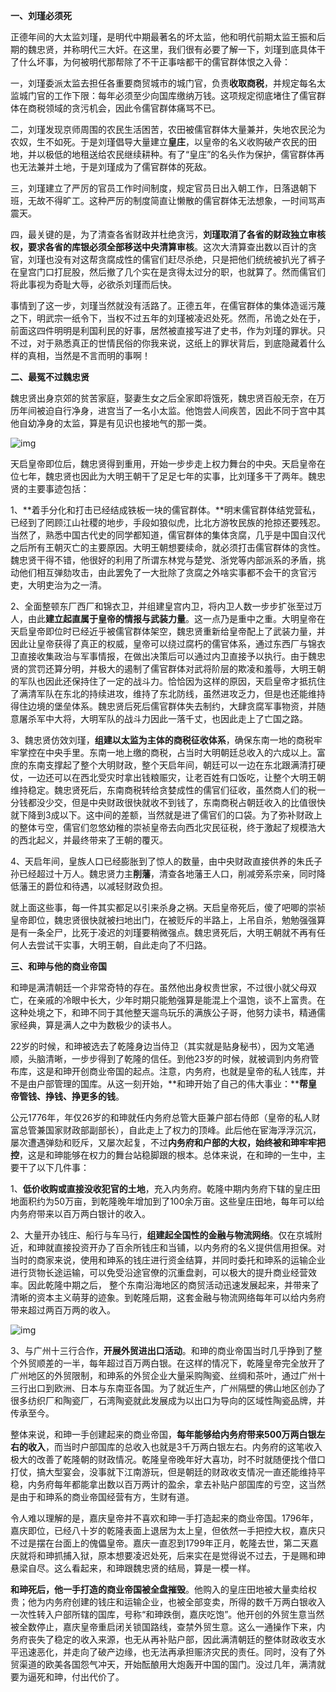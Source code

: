 **一、刘瑾必须死**

正德年间的大太监刘瑾，是明代中期最著名的坏太监，他和明代前期太监王振和后期的魏忠贤，并称明代三大奸。在这里，我们很有必要了解一下，刘瑾到底具体干了什么坏事，为何被明代那帮除了不干正事啥都干的儒官群体恨之入骨：

一，刘瑾委派太监去担任各重要商贸城市的城门官，负责**收取商税**，并规定每名太监城门官的工作下限：每年必须至少向国库缴纳万钱。这项规定彻底堵住了儒官群体在商税领域的贪污机会，因此令儒官群体痛骂不已。

二，刘瑾发现京师周围的农民生活困苦，农田被儒官群体大量兼并，失地农民沦为农奴，生不如死。于是刘瑾倡导大量建立**皇庄**，以皇帝的名义收购破产农民的田地，并以极低的地租送给农民继续耕种。有了“皇庄”的名头作为保护，儒官群体再也无法兼并土地，于是刘瑾成为了儒官群体的死敌。

三，刘瑾建立了严厉的官员工作时间制度，规定官员日出入朝工作，日落退朝下班，无故不得旷工。这种严厉的制度简直让懒散的儒官群体无法想象，一时间骂声震天。

四，最关键的是，为了清查各省财政并杜绝贪污，**刘瑾取消了各省的财政独立审核权，要求各省的库银必须全部移送中央清算审核**。这次大清算查出数以百计的贪官，刘瑾也没有对这帮贪腐成性的儒官们赶尽杀绝，只是把他们统统被扒光了裤子在皇宫门口打屁股，然后撤了几个实在是贪得太过分的职，也就算了。然而儒官们将此事视为奇耻大辱，必欲杀刘瑾而后快。

事情到了这一步，刘瑾当然就没有活路了。正德五年，在儒官群体的集体造谣污蔑之下，明武宗一纸令下，当权不过五年的刘瑾被凌迟处死。然而，吊诡之处在于，前面这四件明明是利国利民的好事，居然被直接写进了史书，作为刘瑾的罪状。只不过，对于熟悉真正的世情民俗的你我来说，这纸上的罪状背后，到底隐藏着什么样的真相，当然是不言而明的事啊！

**二、最冤不过魏忠贤**

魏忠贤出身京郊的贫苦家庭，娶妻生女之后全家即将饿死，魏忠贤百般无奈，在万历年间被迫自行净身，进宫当了一名小太监。他饱尝人间疾苦，因此不同于宫中其他自幼净身的太监，算是有见识也接地气的那一类。

![img](https://www.mg21.com/guide/wp-content/uploads/2019/10/daming.jpg)

天启皇帝即位后，魏忠贤得到重用，开始一步步走上权力舞台的中央。天启皇帝在位七年，魏忠贤也因此为大明王朝干了足足七年的实事，比刘瑾多干了两年。魏忠贤的主要事迹包括：

1、**着手分化和打击已经结成铁板一块的儒官群体。**明末儒官群体结党营私，已经到了罔顾江山社稷的地步，手段如狼似虎，比北方游牧民族的抢掠还要残忍。当然了，熟悉中国古代史的同学都知道，儒官群体的集体贪腐，几乎是中国自汉代之后所有王朝灭亡的主要原因。大明王朝想要续命，就必须打击儒官群体的贪性。魏忠贤干得不错，他很好的利用了所谓东林党与楚党、浙党等内部派系的矛盾，挑动他们相互弹劾攻击，由此罢免了一大批除了贪腐之外啥实事都不会干的贪官污吏，大明吏治为之一清。

2、全面整顿东厂西厂和锦衣卫，并组建皇宫内卫，将内卫人数一步步扩张至过万人，由此**建立起直属于皇帝的情报与武装力量**。这一点乃是重中之重。大明皇帝在天启皇帝即位时已经近乎被儒官群体架空，魏忠贤重新给皇帝配上了武装力量，并因此让皇帝获得了真正的权威，皇帝可以绕过腐朽的儒官体系，通过东西厂与锦衣卫直接收集政治与军事情报，在做出决策后可以通过内卫直接予以执行。由于魏忠贤的赏罚还算分明，并极大的遏制了儒官群体对武将阶层的欺凌和羞辱，大明王朝的军队也因此还保持住了一定的战斗力。恰恰因为这样的原因，天启皇帝才抵抗住了满清军队在东北的持续进攻，维持了东北防线，虽然进攻乏力，但是也还能维持得住边境的堡垒体系。魏忠贤后死后儒官群体失去制约，大肆贪腐军事物资，并随意屠杀军中大将，大明军队的战斗力因此一落千丈，也因此走上了亡国之路。

3、魏忠贤仿效刘瑾，**组建以太监为主体的商税征收体系**，确保东南一地的商税牢牢掌控在中央手里。东南一地上缴的商税，占当时大明朝廷总收入的六成以上。富庶的东南支撑起了整个大明财政，整个天启年间，朝廷可以一边在东北跟满清打硬仗，一边还可以在西北受灾时拿出钱粮赈灾，让老百姓有口饭吃，让整个大明王朝维持稳定。魏忠贤死后，东南商税转给贪婪成性的儒官们征收，虽然商人们的税一分钱都没少交，但是中央财政很快就收不到钱了，东南商税占朝廷收入的比值很快就下降到3成以下。这中间的差额，当然就是进了儒官们的口袋。为了弥补财政上的整体亏空，儒官们忽悠幼稚的崇祯皇帝去向西北灾民征税，终于激起了规模浩大的西北起义，并最终带来了王朝的覆灭。

4、天启年间，皇族人口已经膨胀到了惊人的数量，由中央财政直接供养的朱氏子孙已经超过十万人。魏忠贤力主**削藩**，清查各地藩王人口，削减旁系宗亲，同时降低藩王的爵位和待遇，以减轻财政负担。

就上面这些事，每一件其实都足以引来杀身之祸。天启皇帝死后，傻了吧唧的崇祯皇帝即位，魏忠贤很快就被扫地出门，在被贬斥的半路上，上吊自杀，勉勉强强算是有一条全尸，比死于凌迟的刘瑾要稍微强点。魏忠贤死后，大明王朝就不再有任何人去尝试干实事，大明王朝，自此走向了不归路。

**三、和珅与他的商业帝国**

和珅是满清朝廷一个非常奇特的存在。虽然他出身权贵世家，不过很小就父母双亡，在亲戚的冷眼中长大，少年时期只能勉强算是能混上个温饱，谈不上富贵。在这种处境之下，和珅不同于其他整天遛鸟玩乐的满族公子哥，他努力读书，精通儒家经典，算是满人之中为数极少的读书人。

22岁的时候，和珅被选去了乾隆身边当侍卫（其实就是贴身秘书），因为文笔通顺，头脑清晰，一步步得到了乾隆的信任。到他23岁的时候，就被调到内务府管布库，这是和珅开创商业帝国的起点。注意，内务府，也就是皇帝的私人钱库，并不是由户部管理的国库。从这一刻开始，**和珅开始了自己的伟大事业：****帮皇帝管钱、挣钱、挣更多的钱**。

公元1776年，年仅26岁的和珅就任内务府总管大臣兼户部右侍郎（皇帝的私人财富总管兼国家财政部副部长），自此走上了权力的顶峰。此后他在宦海浮浮沉沉，屡次遭遇弹劾和贬斥，又屡次起复，不过**内务府和户部的大权，始终被和珅牢牢把控**，这是和珅能够在权力的舞台站稳脚跟的根本。总体来说，在和珅的一生中，主要干了以下几件事：

1、**低价收购或直接没收犯官的土地**，充入内务府。乾隆中期内务府下辖的皇庄田地面积约为50万亩，到乾隆晚年增加到了100余万亩。这些皇庄田地，每年可以给内务府带来以百万两白银计的收入。

2、大量开办钱庄、船行与车马行，**组建起全国性的金融与物流网络**。仅在京城附近，和珅就直接投资开办了百余所钱庄和当铺，以内务府的名义提供信用担保。对当时的商家来说，使用和珅系的钱庄进行资金结算，并同时委托和珅系的运输企业进行货物长途运输，可以免受沿途官僚的沉重盘剥，可以极大的提升商业经营效率。因此乾隆中期之后， 整个东南沿海地区的商贸活动迅速发展起来，并带来了清晰的资本主义萌芽的迹象。到乾隆后期，这套金融与物流网络每年可以给内务府带来超过两百万两的收入。

![img](https://www.mg21.com/guide/wp-content/uploads/2019/10/daqing.jpg)

3、与广州十三行合作，**开展外贸进出口活动**。和珅的商业帝国当时几乎挣到了整个外贸顺差的一半，每年超过百万两白银。在这样的情况下，乾隆皇帝完全放开了广州地区的外贸限制，和珅系的外贸企业大量采购陶瓷、丝绸和茶叶，通过广州十三行出口到欧洲、日本与东南亚各国。为了就近生产，广州隔壁的佛山地区创办了很多纺织厂和陶瓷厂，石湾陶瓷就此发展成为以出口为导向的区域性陶瓷品牌，并传承至今。

整体来说，和珅一手创建起来的商业帝国，**每年能够给内务府带来500万两白银左右的收入**，而当时户部国库的总收入也就是3千万两白银左右。内务府的这笔收入极大的改善了乾隆朝的财政情况。乾隆皇帝晚年好大喜功，时不时就随便找个借口打仗，搞大型宴会，没事就下江南游玩，但是朝廷的财政收支情况一直还能维持平稳，内务府每年都能拿出数以百万两计的盈余，拿去补贴户部国库的亏空，这当然是由于和珅系的商业帝国经营有方，生财有道。

令人难以理解的是，嘉庆皇帝并不喜欢和珅一手打造起来的商业帝国。1796年，嘉庆即位，已经八十岁的乾隆表面上退居为太上皇，但依然一手把控大权，嘉庆只不过是摆在台面上的傀儡皇帝。嘉庆一直忍到1799年正月，乾隆去世，第二天嘉庆就将和珅抓捕入狱，原本想要凌迟处死，后来实在是觉得说不过去，于是赐和珅悬梁自尽。这么看起来，和珅跟魏忠贤的结局，算是一模一样。

**和珅死后，他一手打造的商业帝国被全盘摧毁**。他购入的皇庄田地被大量卖给权贵；他为内务府创建的钱庄和运输企业，也被全部变卖，所得的数千万两白银收入一次性转入户部所辖的国库，号称“和珅跌倒，嘉庆吃饱”。他开创的外贸生意当然被全数停止，嘉庆皇帝重启闭关锁国路线，查禁外贸生意。这么一通操作下来，内务府丧失了稳定的收入来源，也无从再补贴户部，因此满清朝廷的整体财政收支水平迅速恶化，并走向了破产边缘，也无法再承担赈济灾民的责任。同时，没有了外贸渠道的欧美各国怨气冲天，开始酝酿用大炮轰开中国的国门。没过几年，满清就要为逼死和珅，付出代价了。